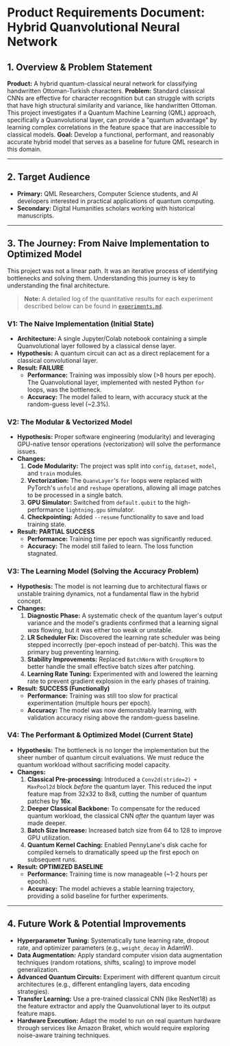 # Product Requirements Document: Hybrid Quanvolutional Neural Network

## 1. Overview & Problem Statement

**Product:** A hybrid quantum-classical neural network for classifying handwritten Ottoman-Turkish characters.
**Problem:** Standard classical CNNs are effective for character recognition but can struggle with scripts that have high structural similarity and variance, like handwritten Ottoman. This project investigates if a Quantum Machine Learning (QML) approach, specifically a Quanvolutional layer, can provide a "quantum advantage" by learning complex correlations in the feature space that are inaccessible to classical models.
**Goal:** Develop a functional, performant, and reasonably accurate hybrid model that serves as a baseline for future QML research in this domain.

---

## 2. Target Audience

*   **Primary:** QML Researchers, Computer Science students, and AI developers interested in practical applications of quantum computing.
*   **Secondary:** Digital Humanities scholars working with historical manuscripts.

---

## 3. The Journey: From Naive Implementation to Optimized Model

This project was not a linear path. It was an iterative process of identifying bottlenecks and solving them. Understanding this journey is key to understanding the final architecture.

> **Note:** A detailed log of the quantitative results for each experiment described below can be found in [`experiments.md`](./experiments.md).

### **V1: The Naive Implementation (Initial State)**

*   **Architecture:** A single Jupyter/Colab notebook containing a simple Quanvolutional layer followed by a classical dense layer.
*   **Hypothesis:** A quantum circuit can act as a direct replacement for a classical convolutional layer.
*   **Result: FAILURE**
    *   **Performance:** Training was impossibly slow (>8 hours per epoch). The Quanvolutional layer, implemented with nested Python `for` loops, was the bottleneck.
    *   **Accuracy:** The model failed to learn, with accuracy stuck at the random-guess level (~2.3%).

### **V2: The Modular & Vectorized Model**

*   **Hypothesis:** Proper software engineering (modularity) and leveraging GPU-native tensor operations (vectorization) will solve the performance issues.
*   **Changes:**
    1.  **Code Modularity:** The project was split into `config`, `dataset`, `model`, and `train` modules.
    2.  **Vectorization:** The `QuanvLayer`'s `for` loops were replaced with PyTorch's `unfold` and `reshape` operations, allowing all image patches to be processed in a single batch.
    3.  **GPU Simulator:** Switched from `default.qubit` to the high-performance `lightning.gpu` simulator.
    4.  **Checkpointing:** Added `--resume` functionality to save and load training state.
*   **Result: PARTIAL SUCCESS**
    *   **Performance:** Training time per epoch was significantly reduced.
    *   **Accuracy:** The model still failed to learn. The loss function stagnated.

### **V3: The Learning Model (Solving the Accuracy Problem)**

*   **Hypothesis:** The model is not learning due to architectural flaws or unstable training dynamics, not a fundamental flaw in the hybrid concept.
*   **Changes:**
    1.  **Diagnostic Phase:** A systematic check of the quantum layer's output variance and the model's gradients confirmed that a learning signal *was* flowing, but it was either too weak or unstable.
    2.  **LR Scheduler Fix:** Discovered the learning rate scheduler was being stepped incorrectly (per-epoch instead of per-batch). This was the primary bug preventing learning.
    3.  **Stability Improvements:** Replaced `BatchNorm` with `GroupNorm` to better handle the small effective batch sizes after patching.
    4.  **Learning Rate Tuning:** Experimented with and lowered the learning rate to prevent gradient explosion in the early phases of training.
*   **Result: SUCCESS (Functionally)**
    *   **Performance:** Training was still too slow for practical experimentation (multiple hours per epoch).
    *   **Accuracy:** The model was now demonstrably learning, with validation accuracy rising above the random-guess baseline.

### **V4: The Performant & Optimized Model (Current State)**

*   **Hypothesis:** The bottleneck is no longer the implementation but the sheer number of quantum circuit evaluations. We must reduce the quantum workload without sacrificing model capacity.
*   **Changes:**
    1.  **Classical Pre-processing:** Introduced a `Conv2d(stride=2) + MaxPool2d` block *before* the quantum layer. This reduced the input feature map from 32x32 to 8x8, cutting the number of quantum patches by **16x**.
    2.  **Deeper Classical Backbone:** To compensate for the reduced quantum workload, the classical CNN *after* the quantum layer was made deeper.
    3.  **Batch Size Increase:** Increased batch size from 64 to 128 to improve GPU utilization.
    4.  **Quantum Kernel Caching:** Enabled PennyLane's disk cache for compiled kernels to dramatically speed up the first epoch on subsequent runs.
*   **Result: OPTIMIZED BASELINE**
    *   **Performance:** Training time is now manageable (~1-2 hours per epoch).
    *   **Accuracy:** The model achieves a stable learning trajectory, providing a solid baseline for further experiments.

---

## 4. Future Work & Potential Improvements

*   **Hyperparameter Tuning:** Systematically tune learning rate, dropout rate, and optimizer parameters (e.g., `weight_decay` in AdamW).
*   **Data Augmentation:** Apply standard computer vision data augmentation techniques (random rotations, shifts, scaling) to improve model generalization.
*   **Advanced Quantum Circuits:** Experiment with different quantum circuit architectures (e.g., different entangling layers, data encoding strategies).
*   **Transfer Learning:** Use a pre-trained classical CNN (like ResNet18) as the feature extractor and apply the Quanvolutional layer to its output feature maps.
*   **Hardware Execution:** Adapt the model to run on real quantum hardware through services like Amazon Braket, which would require exploring noise-aware training techniques. 